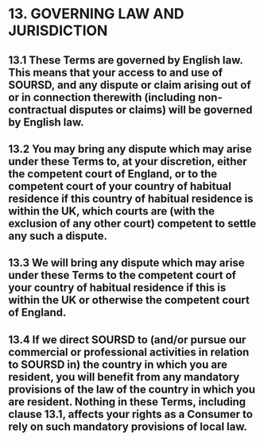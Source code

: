 # 13. GOVERNING LAW AND JURISDICTION

## 13.1 These Terms are governed by English law. This means that your access to and use of SOURSD, and any dispute or claim arising out of or in connection therewith (including non-contractual disputes or claims) will be governed by English law.

## 13.2 You may bring any dispute which may arise under these Terms to, at your discretion, either the competent court of England, or to the competent court of your country of habitual residence if this country of habitual residence is within the UK, which courts are (with the exclusion of any other court) competent to settle any such a dispute.

## 13.3 We will bring any dispute which may arise under these Terms to the competent court of your country of habitual residence if this is within the UK or otherwise the competent court of England.

## 13.4 If we direct SOURSD to (and/or pursue our commercial or professional activities in relation to SOURSD in) the country in which you are resident, you will benefit from any mandatory provisions of the law of the country in which you are resident. Nothing in these Terms, including clause 13.1, affects your rights as a Consumer to rely on such mandatory provisions of local law.
